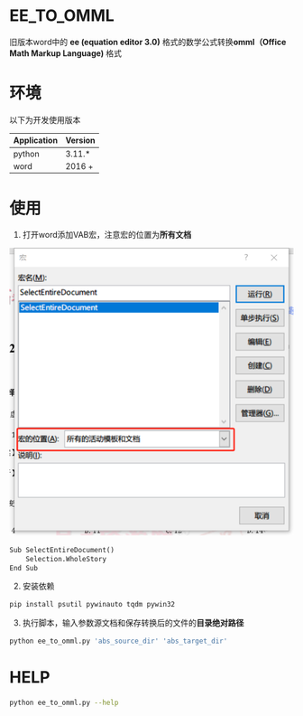 # EE_TO_OMML
旧版本word中的 **ee (equation editor 3.0)** 格式的数学公式转换**omml（Office Math Markup Language)** 格式
# 环境
以下为开发使用版本

| Application | Version |
|-------------|---------|
| python      | 3.11.*  |
| word        | 2016 +  |

# 使用
1. 打开word添加VAB宏，注意宏的位置为**所有文档**

![img.png](images/img.png)
```vba
Sub SelectEntireDocument()
    Selection.WholeStory
End Sub
```
2. 安装依赖
```bash
pip install psutil pywinauto tqdm pywin32
```
3. 执行脚本，输入参数源文档和保存转换后的文件的**目录绝对路径**
```bash
python ee_to_omml.py 'abs_source_dir' 'abs_target_dir'
```
# HELP
```bash
python ee_to_omml.py --help
```